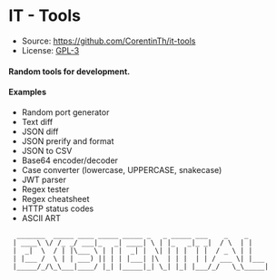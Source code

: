 # IT - Tools

- Source: https://github.com/CorentinTh/it-tools
- License: [GPL-3](https://www.gnu.org/licenses/gpl-3.0.html)

#### Random tools for development.

#### Examples

- Random port generator
- Text diff
- JSON diff
- JSON prerify and format
- JSON to CSV
- Base64 encoder/decoder
- Case converter (lowercase, UPPERCASE, snakecase)
- JWT parser
- Regex tester
- Regex cheatsheet
- HTTP status codes
- ASCII ART

```
  _______  _____ ____ _____ _____ _   _ _____ ___    _    _
 | ____\ \/ /_ _/ ___|_   _| ____| \ | |_   _|_ _|  / \  | |
 |  _|  \  / | |\___ \ | | |  _| |  \| | | |  | |  / _ \ | |
 | |___ /  \ | | ___) || | | |___| |\  | | |  | | / ___ \| |___
 |_____/_/\_\___|____/ |_| |_____|_| \_| |_| |___/_/   \_\_____|
```
